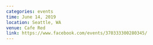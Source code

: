 ```yaml
---
categories: events
time: June 14, 2019
location: Seattle, WA
venue: Cafe Red
link: https://www.facebook.com/events/370333300280345/
---
```

